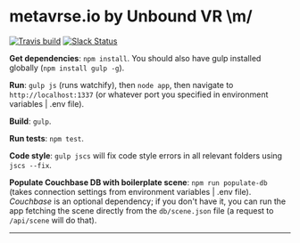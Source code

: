 # metavrse.io by Unbound VR \m/
[![Travis build](https://travis-ci.org/UnboundVR/metavrse.io.svg?branch=dev)](https://travis-ci.org/UnboundVR/metavrse.io) 
[![Slack Status](http://metavrse.io:3000/badge.svg)](http://metavrse.io)

**Get dependencies**: `npm install`. You should also have gulp installed globally (`npm install gulp -g`).

**Run**: `gulp js` (runs watchify), then `node app`, then navigate to `http://localhost:1337` (or whatever port you specified in environment variables | .env file).

**Build**: `gulp`.

**Run tests**: `npm test`.

**Code style**: `gulp jscs` will fix code style errors in all relevant folders using `jscs --fix`.

**Populate Couchbase DB with boilerplate scene**: `npm run populate-db` (takes connection settings from environment variables | .env file). *Couchbase* is an optional dependency; if you don't have it, you can run the app fetching the scene directly from the `db/scene.json` file (a request to `/api/scene` will do that).

---
